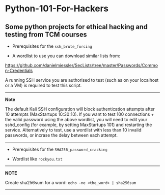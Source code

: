 # Python-101-For-Hackers

## Some python projects for ethical hacking and testing from TCM courses


* Prerequisites for the `ssh_brute_forcing`

- A wordlist to use you can download similar lists from: 

https://github.com/danielmiessler/SecLists/tree/master/Passwords/Common-Credentials

A running SSH service you are authorised to test (such as on your localhost or a VM) is required to test this script.

---
**Note**
    
The default Kali SSH configuration will block authentication attempts after 10 attempts (MaxStartups 10:30:10). If you want to test 100 connections + the valid password using the above wordlist, you will need to edit your sshd_config (for example, by setting MaxStartups 101) and restarting the service. Alternatively to test, use a wordlist with less than 10 invalid passwords, or incrase the delay between each attempt.

---

* Prerequisites for the `SHA256_password_cracking`

- Wordlist like `rockyou.txt`

---
**NOTE**

Create sha256sum for a word: `echo -ne <the_word> | sha256sum`

---